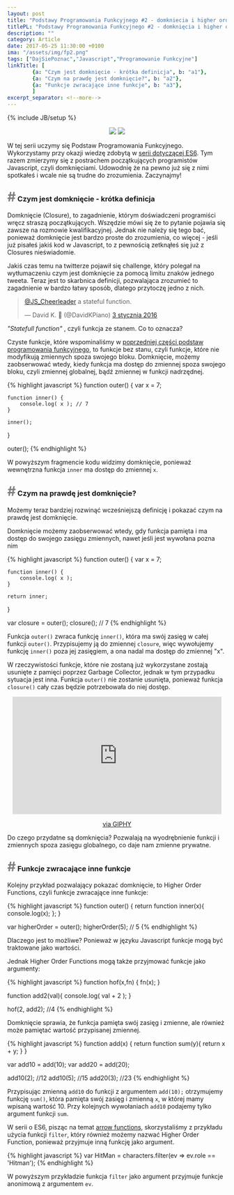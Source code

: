 ```yaml
---
layout: post
title: "Podstawy Programowania Funkcyjnego #2 - domkniecia i higher order functions"
titlePL: "Podstawy Programowania Funkcyjnego #2 - domknięcia i higher order functions"
description: ""
category: Article
date: 2017-05-25 11:30:00 +0100
ima: "/assets/img/fp2.png"
tags: ["DajSiePoznac","Javascript","Programowanie Funkcyjne"]
linkTitle: [ 
		{a: "Czym jest domknięcie - krótka definicja", b: "a1"},
		{a: "Czym na prawdę jest domknięcie?", b: "a2"},
		{a: "Funkcje zwracające inne funkcje", b: "a3"},
		]
excerpt_separator: <!--more-->
---
```

<!-- {% highlight javascript %} 
{% endhighlight %} -->
{% include JB/setup %}
<center>
<img src="{{ site.baseurl }}/assets/img/js.png" style="display: inline-block;">
<img src="{{ site.baseurl }}/assets/img/fp.png" style="display: inline-block;">
</center>
<p>W tej serii uczymy się Podstaw Programowania Funkcyjnego. Wykorzystamy przy okazji wiedzę zdobytą w <a href="https://www.idaszak.com/article/2017/04/02/czy-javascript-jest-obiektowy">serii dotyczącej ES6</a>. Tym razem zmierzymy się z postrachem początkujących programistów Javascript, czyli domknięciami. Udowodnię że na pewno już się z nimi spotkałeś i wcale nie są trudne do zrozumienia. Zaczynajmy!</p><!--more-->


<h3 id="a1"><span style="color:gray; font-size: 30px;">#</span> Czym jest domknięcie - krótka definicja</h3>
<p>Domknięcie (Closure), to zagadnienie, którym doświadczeni programiści wręcz straszą początkujących. Wszędzie mówi się że to pytanie pojawia się zawsze na rozmowie kwalifikacyjnej. Jednak nie należy się tego bać, ponieważ domknięcie jest bardzo proste do zrozumienia, co więcej - jeśli już pisałeś jakiś kod w Javascript, to z pewnością zetknąłeś się już z Closures nieświadomie.</p>
<p>Jakiś czas temu na twitterze pojawił się challenge, który polegał na wytłumaczeniu czym jest domknięcie za pomocą limitu znaków jednego tweeta. Teraz jest to skarbnica definicji, pozwalająca zrozumieć to zagadnienie w bardzo łatwy sposób, dlatego przytoczę jedno z nich.</p>

<blockquote class="twitter-tweet" data-lang="pl"><p lang="en" dir="ltr"><a href="https://twitter.com/JS_Cheerleader">@JS_Cheerleader</a> a stateful function.</p>&mdash; David K. 🎹 (@DavidKPiano) <a href="https://twitter.com/DavidKPiano/status/683479456019779585">3 stycznia 2016</a></blockquote>
<script async src="//platform.twitter.com/widgets.js" charset="utf-8"></script> 
<p><cite>"Statefull function"</cite> , czyli funkcja ze stanem. Co to oznacza?</p>
<p>Czyste funkcje, które wspominaliśmy w <a href="https://www.idaszak.com/article/2017/05/19/podstawy-programowania-funkcyjnego-1-fundamenty#a4">poprzedniej części podstaw programowania funkcyjnego</a>, to funkcje bez stanu, czyli funkcje, które nie modyfikują zmiennych spoza swojego bloku. Domknięcie, możemy zaobserwować wtedy, kiedy funkcja ma dostęp do zmiennej spoza swojego bloku, czyli zmiennej globalnej, bądź zmiennej w funkcji nadrzędnej.</p>
{% highlight javascript %} 
function outer() {
	var x = 7;

	function inner() {
		console.log( x ); // 7
	}

	inner();
}

outer();
{% endhighlight %}
<p>W powyższym fragmencie kodu widzimy domknięcie, ponieważ wewnętrzna funkcja <code>inner</code> ma dostęp do zmiennej <code>x</code>.</p>

<h3 id="a2"><span style="color:gray; font-size: 30px;">#</span> Czym na prawdę jest domknięcie?</h3>

<p>Możemy teraz bardziej rozwinąć wcześniejszą definicję i pokazać czym na prawdę jest domknięcie.</p>
<p>Domknięcie możemy zaobserwować wtedy, gdy funkcja pamięta i ma dostęp do swojego zasięgu zmiennych, nawet jeśli jest wywołana pozna nim</p>
{% highlight javascript %} 
function outer() {
	var x = 7;

	function inner() {
		console.log( x );
	}

	return inner;
}

var closure = outer();
closure(); // 7
{% endhighlight %}
<p>Funkcja <code>outer()</code> zwraca funkcję <code>inner()</code>, która ma swój zasięg w całej funkcji <code>outer()</code>. Przypisujemy ją do zmiennej <code>closure</code>, więc wywołujemy funkcję <code>inner()</code> poza jej zasięgiem, a ona nadal ma dostęp do zmiennej "x".</p>

<p>W rzeczywistości funkcje, które nie zostaną już wykorzystane zostają usunięte z pamięci poprzez Garbage Collector, jednak w tym przypadku sytuacja jest inna. Funkcja <code>outer()</code> nie zostanie usunięta, ponieważ funkcja <code>closure()</code> cały czas będzie potrzebowała do niej dostęp.</p>
<center>
<iframe src="https://giphy.com/embed/jz0oM9Els8bHa" width="480" height="270" frameBorder="0" class="giphy-embed" allowFullScreen></iframe><p><a href="https://giphy.com/gifs/friends-jennifer-aniston-rachel-green-jz0oM9Els8bHa">via GIPHY</a></p></center>

<p>Do czego przydatne są domknięcia? Pozwalają na wyodrębnienie funkcji i zmiennych spoza zasięgu globalnego, co daje nam zmienne prywatne.</p>

<h3 id="a3"><span style="color:gray; font-size: 30px;">#</span> Funkcje zwracające inne funkcje</h3>
<p>Kolejny przykład pozwalający pokazać domknięcie, to Higher Order Functions, czyli funkcje zwracające inne funkcje:</p>
{% highlight javascript %} 
function outer() {
	return function inner(x){
		console.log(x);
	};
}

var higherOrder = outer();
higherOrder(5); // 5
{% endhighlight %}
<p>Dlaczego jest to możliwe? Ponieważ w języku Javascript funkcje mogą być traktowane jako wartości.</p>
<p>Jednak Higher Order Functions mogą także przyjmować funkcje jako argumenty:</p>
{% highlight javascript %} 
function hof(x,fn) {
	fn(x);
}

function add2(val){
	console.log( val + 2 );
}

hof(2, add2); //4
{% endhighlight %}
<p>Domknięcie sprawia, że funkcja pamięta swój zasięg i zmienne, ale również może pamiętać wartość przypisanej zmiennej.</p>
{% highlight javascript %} 
function add(x) {
	return function sum(y){
		return x + y;
	}
}

var add10 = add(10);
var add20 = add(20);

add10(2); //12
add10(5); //15
add20(3); //23
{% endhighlight %}
<p>Przypisując zmienną <code>add10</code> do funkcji z argumentem <code>add(10);</code> otrzymujemy funkcję <code>sum()</code>, która pamięta swój zasięg i zmienną <code>x</code>, w której mamy wpisaną wartość 10. Przy kolejnych wywołaniach <code>add10</code> podajemy tylko argument funkcji <code>sum</code>.</p>

<p>W serii o ES6, pisząc na temat <a href="https://www.idaszak.com/article/2017/05/07/es6-4-arrow-functions-funkcje-strzalkowe#a2">arrow functions</a>, skorzystaliśmy z przykładu użycia funkcji <code>filter</code>, który również możemy nazwać Higher Order Function, ponieważ przyjmuje inną funkcję jako argument.</p>
{% highlight javascript %} 
var HitMan = characters.filter(ev => ev.role == 'Hitman');
{% endhighlight %}
<p>W powyższym przykładzie funkcja <code>filter</code> jako argument przyjmuje funkcje anonimową z argumentem <code>ev</code>.</p>
